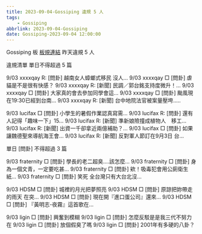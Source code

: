 ```yaml
---
title: 2023-09-04-Gossiping 違規 5 人
tags:
    - Gossiping
abbrlink: 2023-09-04-Gossiping
date: Gossiping-2023-09-04 12:00:00
---
```

Gossiping 板 [板規連結](https://www.ptt.cc/bbs/Gossiping/M.1637425085.A.07D.html)
昨天違規 5 人
<!-- more -->

違規清單
單日不得超過 5 篇

9/03 xxxxqay R: [問卦] 越南女人蟑螂式移民 沒人…
9/03 xxxxqay □ [問卦] 虐貓是不是很有快感？
9/03 xxxxqay R: [新聞] 民調／郭台銘支持度微升！…
9/03 xxxxqay □ [問卦] 大家真的會去參加同學會這…
9/03 xxxxqay □ [問卦] 颱風現在19:30已經到台南…
9/03 xxxxqay R: [新聞] 台中地院法官被案量壓垮..…

9/03 lucifax □ [問卦] 小學生的暑假作業認真寫需…
9/03 lucifax R: [問卦] 還有人記得「趣味一下」15…
9/03 lucifax R: [新聞] 準新娘險撞成植物人　移工…
9/03 lucifax R: [新聞] 出資一千卻拿近兩億補助？…
9/03 lucifax □ [問卦] 如果讓魏德聖來導航海王會…
9/03 lucifax R: [新聞] 反對軍人節訂在9月3日 台…

單日 [問卦] 不得超過 3 篇

9/03 fraternity □ [問卦] 學長的老二超臭....該怎麼…
9/03 fraternity □ [問卦] 身為一個文青，一定要吃甚…
9/03 fraternity □ [問卦] 欸！吸毒犯會用公廁衛生紙…
9/03 fraternity □ [問卦] 笑死 全台灣只有大台北沒…

9/03 HDSM □ [問卦] 城裡的月光把夢照亮
9/03 HDSM □ [問卦] 原諒把妳帶走的雨天 在突…
9/03 HDSM □ [問卦] 現在開『進口蛋公司』還來…
9/03 HDSM □ [問卦] 『黃明志-夜霧』這首歌在…

9/03 ligin □ [問卦] 興奮到模糊
9/03 ligin □ [問卦] 怎麼反駁是是我三代不努力在
9/03 ligin □ [問卦] 放個假臭了嗎
9/03 ligin □ [問卦] 2001年有多硬的八卦？